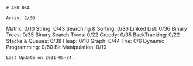 
    # 450 DSA

    Array: 2/36
Matrix: 0/10
String: 0/43
Searching & Sorting: 0/36
Linked List: 0/36
Binary Trees: 0/35
Binary Search Trees: 0/22
Greedy: 0/35
BackTracking: 0/22
Stacks & Queues: 0/38
Heap: 0/18
Graph: 0/44
Trie: 0/6
Dynamic Programming: 0/60
Bit Manipulation: 0/10


    Last Update on 2021-05-24.
    